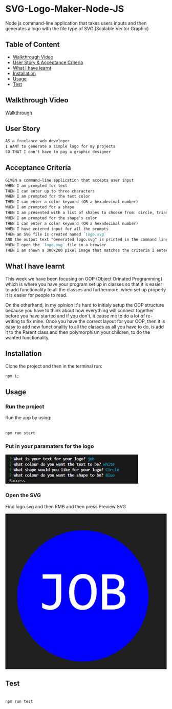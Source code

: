 # SVG-Logo-Maker-Node-JS

Node js command-line application that takes users inputs and then generates a logo with the file type of SVG (Scalable Vector Graphic)

## Table of Content

- [Walkthrough Video](#walkthrough-video)
- [User Story & Acceptance Criteria](#user-story)
- [What I have learnt](#what-i-have-learnt)
- [Installation](#installation)
- [Usage](#usage)
- [Test](#test)

## Walkthrough Video

[Walkthrough](https://youtu.be/tTyFfKo-ilk)

## User Story

```md
AS a freelance web developer
I WANT to generate a simple logo for my projects
SO THAT I don't have to pay a graphic designer
```

## Acceptance Criteria

```md
GIVEN a command-line application that accepts user input
WHEN I am prompted for text
THEN I can enter up to three characters
WHEN I am prompted for the text color
THEN I can enter a color keyword (OR a hexadecimal number)
WHEN I am prompted for a shape
THEN I am presented with a list of shapes to choose from: circle, triangle, and square
WHEN I am prompted for the shape's color
THEN I can enter a color keyword (OR a hexadecimal number)
WHEN I have entered input for all the prompts
THEN an SVG file is created named `logo.svg`
AND the output text "Generated logo.svg" is printed in the command line
WHEN I open the `logo.svg` file in a browser
THEN I am shown a 300x200 pixel image that matches the criteria I entered
```

## What I have learnt

This week we have been focusing on OOP (Object Orinated Programming) which is where you have your program set up in classes so that it is easier to add functionality to all the classes and furthermore, when set up properly it is easier for people to read.

On the otherhand, in my opinion it's hard to initialy setup the OOP structure because you have to think about how everything will connect together before you have started and if you don't, it cause me to do a lot of re-writing to fix mine. Once you have the correct layout for your OOP, then it is easy to add new functionality to all the classes as all you have to do, is add it to the Parent class and then polymorphism your children, to do the wanted functionality.

## Installation

Clone the project and then in the terminal run:

```bash
npm i;
```

## Usage

### Run the project

Run the app by using:

```bash

npm run start

```

### Put in your paramaters for the logo

![Inputting wanted Logo](./READMEImages/InquirerInputs.png)

### Open the SVG

Find logo.svg and then RMB and then press Preview SVG

![SVG](./READMEImages/SVG.png)

## Test

```bash

npm run test

```
